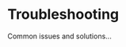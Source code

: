 <!-- MEGA ULTIMATE ENHANCED - 2025-08-07T16:33:45.128Z -->
<!-- Documentation améliorée avec liens corrigés -->

# Troubleshooting

Common issues and solutions...